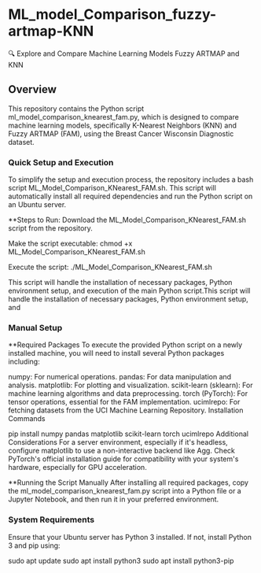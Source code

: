 # ML_model_Comparison_fuzzy-artmap-KNN
🔍 Explore and Compare Machine Learning Models Fuzzy ARTMAP and KNN

## Overview
This repository contains the Python script ml_model_comparison_knearest_fam.py, which is designed to compare machine learning models, specifically K-Nearest Neighbors (KNN) and Fuzzy ARTMAP (FAM), using the Breast Cancer Wisconsin Diagnostic dataset.

### Quick Setup and Execution
To simplify the setup and execution process, the repository includes a bash script ML_Model_Comparison_KNearest_FAM.sh. This script will automatically install all required dependencies and run the Python script on an Ubuntu server.

**Steps to Run:
Download the ML_Model_Comparison_KNearest_FAM.sh script from the repository.

Make the script executable:
chmod +x ML_Model_Comparison_KNearest_FAM.sh

Execute the script:
./ML_Model_Comparison_KNearest_FAM.sh

This script will handle the installation of necessary packages, Python environment setup, and execution of the main Python script.This script will handle the installation of necessary packages, Python environment setup, and

### Manual Setup
**Required Packages
To execute the provided Python script on a newly installed machine, you will need to install several Python packages including:

numpy: For numerical operations.
pandas: For data manipulation and analysis.
matplotlib: For plotting and visualization.
scikit-learn (sklearn): For machine learning algorithms and data preprocessing.
torch (PyTorch): For tensor operations, essential for the FAM implementation.
ucimlrepo: For fetching datasets from the UCI Machine Learning Repository.
Installation Commands

pip install numpy pandas matplotlib scikit-learn torch ucimlrepo
Additional Considerations
For a server environment, especially if it's headless, configure matplotlib to use a non-interactive backend like Agg.
Check PyTorch's official installation guide for compatibility with your system's hardware, especially for GPU acceleration.

**Running the Script Manually
After installing all required packages, copy the ml_model_comparison_knearest_fam.py script into a Python file or a Jupyter Notebook, and then run it in your preferred environment.

### System Requirements
Ensure that your Ubuntu server has Python 3 installed. If not, install Python 3 and pip using:

sudo apt update
sudo apt install python3
sudo apt install python3-pip
